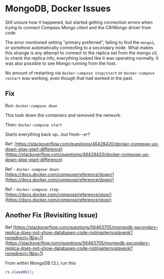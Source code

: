 # MongoDB, Docker Issues

Still unsure how it happened, but started getting connection errors when trying to connect Compass Mongo client and the C#/Mongo driver from code. 

The error mentioned setting "primary preferred", failing to find the `mongo1`, or somehow automatically connecting to a secondary node. What makes this strange is any attempt to connect to the replica set from the mongo cli, to check the replica info, everything looked like it was operating normally. It was also possible to see Mongo running from the host.

No amount of restarting via `docker-compose stop/start` or `docker-compose restart` was working, even though that had worked in the past.

## Fix

Run: `docker-compose down`

This took down the containers and removed the network.

Then: `docker-compose start`

Starts everything back up...but fresh--*er?*

Ref: [https://stackoverflow.com/questions/46428420/docker-compose-up-down-stop-start-difference](https://stackoverflow.com/questions/46428420/docker-compose-up-down-stop-start-difference)

Ref - `docker-compose down`: [https://docs.docker.com/compose/reference/down/](https://docs.docker.com/compose/reference/down/)

Ref - `docker-compose stop`: [https://docs.docker.com/compose/reference/stop/](https://docs.docker.com/compose/reference/stop/)

## Another Fix (Revisiting Issue)

Ref [https://stackoverflow.com/questions/56463705/mongodb-secondary-replica-does-not-show-databases-code-notmasternoslaveok?noredirect=1&lq=1](https://stackoverflow.com/questions/56463705/mongodb-secondary-replica-does-not-show-databases-code-notmasternoslaveok?noredirect=1&lq=1)

From within MongoDB CLI, run this

```bash
rs.slaveOk();
```